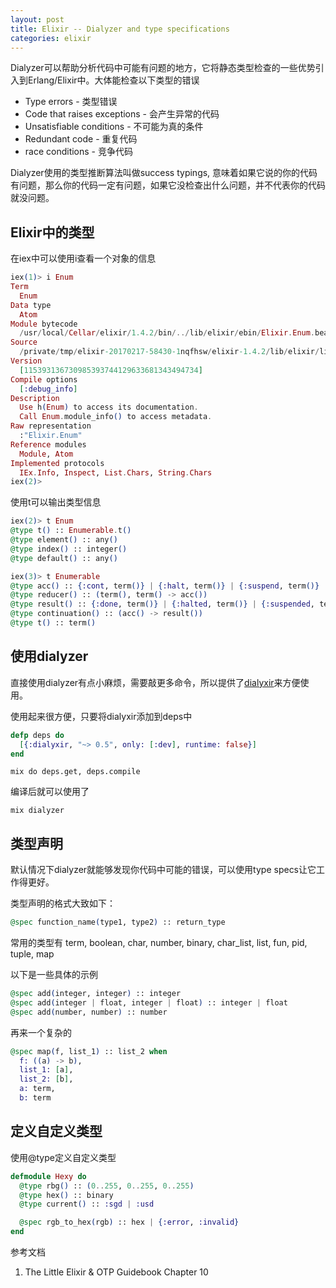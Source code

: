 ```yaml
---
layout: post
title: Elixir -- Dialyzer and type specifications
categories: elixir
---
```


Dialyzer可以帮助分析代码中可能有问题的地方，它将静态类型检查的一些优势引入到Erlang/Elixir中。大体能检查以下类型的错误

- Type errors - 类型错误
- Code that raises exceptions - 会产生异常的代码
- Unsatisfiable conditions - 不可能为真的条件
- Redundant code - 重复代码
- race conditions - 竞争代码

Dialyzer使用的类型推断算法叫做success typings, 意味着如果它说的你的代码有问题，那么你的代码一定有问题，如果它没检查出什么问题，并不代表你的代码就没问题。


## Elixir中的类型

在iex中可以使用i查看一个对象的信息

``` elixir
iex(1)> i Enum
Term
  Enum
Data type
  Atom
Module bytecode
  /usr/local/Cellar/elixir/1.4.2/bin/../lib/elixir/ebin/Elixir.Enum.beam
Source
  /private/tmp/elixir-20170217-58430-1nqfhsw/elixir-1.4.2/lib/elixir/lib/enum.ex
Version
  [115393136730985393744129633681343494734]
Compile options
  [:debug_info]
Description
  Use h(Enum) to access its documentation.
  Call Enum.module_info() to access metadata.
Raw representation
  :"Elixir.Enum"
Reference modules
  Module, Atom
Implemented protocols
  IEx.Info, Inspect, List.Chars, String.Chars
iex(2)>
```

使用t可以输出类型信息

```elixir
iex(2)> t Enum
@type t() :: Enumerable.t()
@type element() :: any()
@type index() :: integer()
@type default() :: any()

iex(3)> t Enumerable
@type acc() :: {:cont, term()} | {:halt, term()} | {:suspend, term()}
@type reducer() :: (term(), term() -> acc())
@type result() :: {:done, term()} | {:halted, term()} | {:suspended, term(), continuation()}
@type continuation() :: (acc() -> result())
@type t() :: term()
```

## 使用dialyzer

直接使用dialyzer有点小麻烦，需要敲更多命令，所以提供了[dialyxir](https://github.com/jeremyjh/dialyxir)来方便使用。

使用起来很方便，只要将dialyxir添加到deps中

```elixir
defp deps do
  [{:dialyxir, "~> 0.5", only: [:dev], runtime: false}]
end
```

```shell
mix do deps.get, deps.compile
```

编译后就可以使用了

```shell
mix dialyzer
```

## 类型声明

默认情况下dialyzer就能够发现你代码中可能的错误，可以使用type specs让它工作得更好。

类型声明的格式大致如下：

```elixir
@spec function_name(type1, type2) :: return_type
```

常用的类型有 term, boolean, char, number, binary, char_list, list, fun, pid, tuple, map

以下是一些具体的示例

```elixir
@spec add(integer, integer) :: integer
@spec add(integer | float, integer | float) :: integer | float
@spec add(number, number) :: number
```

再来一个复杂的

```elixir
@spec map(f, list_1) :: list_2 when
  f: ((a) -> b),
  list_1: [a],
  list_2: [b],
  a: term,
  b: term
```

## 定义自定义类型

使用@type定义自定义类型

```elixir
defmodule Hexy do
  @type rbg() :: (0..255, 0..255, 0..255)
  @type hex() :: binary
  @type current() :: :sgd | :usd

  @spec rgb_to_hex(rgb) :: hex | {:error, :invalid}
end
```


参考文档

1. The Little Elixir & OTP Guidebook Chapter 10

